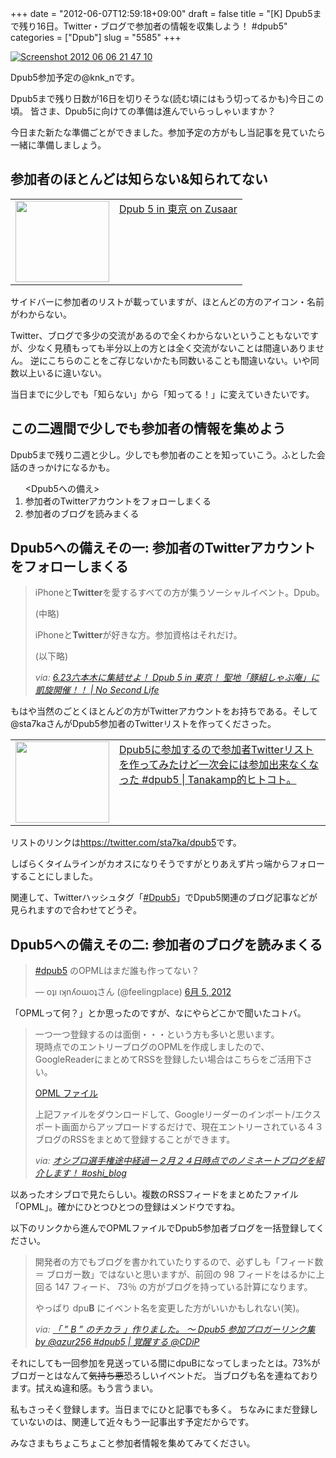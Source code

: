 +++
date = "2012-06-07T12:59:18+09:00"
draft = false
title = "[K] Dpub5まで残り16日。Twitter・ブログで参加者の情報を収集しよう！ #dpub5"
categories = ["Dpub"]
slug = "5585"
+++

<div class="center"><a href="http://knk-n.com.s3-website-ap-northeast-1.amazonaws.com/images/2012/06/screenshot-2012-06-06-21.47.10.jpg"><img src="http://knk-n.com.s3-website-ap-northeast-1.amazonaws.com/images/2012/06/screenshot-2012-06-06-21.47.10.jpg" alt="Screenshot 2012 06 06 21 47 10" title="screenshot 2012-06-06 21.47.10.jpg" border="0" width="" height="" /></a></div>

Dpub5参加予定の@knk_nです。

Dpub5まで残り日数が16日を切りそうな(読む頃にはもう切ってるかも)今日この頃。
皆さま、Dpub5に向けての準備は進んでいらっしゃいますか？

今日また新たな準備ごとができました。参加予定の方がもし当記事を見ていたら一緒に準備しましょう。<!--more--><h2>参加者のほとんどは知らない&知られてない</h2>
<table width="100%"><td valign="top" width="150"><a href="http://www.zusaar.com/event/308007" target="_blank"><img border="0" src="http://capture.heartrails.com/150x130/shadow?http://www.zusaar.com/event/308007" alt="" width="150" height="130" /></a></td><td valign="top"><a  href="http://www.zusaar.com/event/308007" target="_blank">Dpub 5 in 東京 on Zusaar</a><script type="text/javascript">var url = "http://www.zusaar.com/event/308007";</script><script src="http://api.b.st-hatena.com/entry.count?url=http://www.zusaar.com/event/308007&callback=hatebTxt"></script>
</td></table>
サイドバーに参加者のリストが載っていますが、ほとんどの方のアイコン・名前がわからない。

Twitter、ブログで多少の交流があるので全くわからないということもないですが、少なく見積もっても半分以上の方とは全く交流がないことは間違いありません。
逆にこちらのことをご存じないかたも同数いることも間違いない。いや同数以上いるに違いない。

当日までに少しでも「知らない」から「知ってる！」に変えていきたいです。

<h2>この二週間で少しでも参加者の情報を集めよう</h2>
Dpub5まで残り二週と少し。少しでも参加者のことを知っていこう。ふとした会話のきっかけになるかも。
<ol>
&lt;Dpub5への備え&gt;
<li>参加者のTwitterアカウントをフォローしまくる</li>
<li>参加者のブログを読みまくる</li>
</ol>

<h2>Dpub5への備えその一: 参加者のTwitterアカウントをフォローしまくる</h2>
<blockquote cite="http://www.ttcbn.net/no_second_life/archives/23231" title="6.23六本木に集結せよ！ Dpub 5 in 東京！ 聖地「豚組しゃぶ庵」に凱旋開催！！ | No Second Life">
<p><p>iPhoneと<strong>Twitter</strong>を愛するすべての方が集うソーシャルイベント。Dpub。</p>
<p>(中略)</p>
<p>iPhoneと<strong>Twitter</strong>が好きな方。参加資格はそれだけ。</p>
<p>(以下略)</p></p>
<cite>via: <a href="http://www.ttcbn.net/no_second_life/archives/23231" target="_blank">6.23六本木に集結せよ！ Dpub 5 in 東京！ 聖地「豚組しゃぶ庵」に凱旋開催！！ | No Second Life</a></cite>
</blockquote>
もはや当然のごとくほとんどの方がTwitterアカウントをお持ちである。そして@sta7kaさんがDpub5参加者のTwitterリストを作ってくださった。

<table width="100%"><td valign="top" width="150"><a href="http://blog.tanakamp.com/archives/1693" target="_blank"><img border="0" src="http://capture.heartrails.com/150x130/shadow?http://blog.tanakamp.com/archives/1693" alt="" width="150" height="130" /></a></td><td valign="top"><a  href="http://blog.tanakamp.com/archives/1693" target="_blank">Dpub5に参加するので参加者Twitterリストを作ってみたけど一次会には参加出来なくなった #dpub5 | Tanakamp的ヒトコト。</a><script type="text/javascript">var url = "http://blog.tanakamp.com/archives/1693";</script><script src="http://api.b.st-hatena.com/entry.count?url=http://blog.tanakamp.com/archives/1693&callback=hatebTxt"></script>
</td></table>
リストのリンクは<a href="https://twitter.com/sta7ka/dpub5" target="_blank">https://twitter.com/sta7ka/dpub5</a>です。

しばらくタイムラインがカオスになりそうですがとりあえず片っ端からフォローすることにしました。

関連して、Twitterハッシュタグ「<a href="https://twitter.com/#!/search/%23Dpub5" target="_blank">#Dpub5</a>」でDpub5関連のブログ記事などが見られますので合わせてどうぞ。


<h2>Dpub5への備えその二: 参加者のブログを読みまくる</h2>
<blockquote class="twitter-tweet" lang="ja"><p><a href="https://twitter.com/search/%2523dpub5">#dpub5</a> のOPMLはまだ誰も作ってない？</p>&mdash; oʇı ıʞnʎoɯoʇさん (@feelingplace) <a href="https://twitter.com/feelingplace/status/209840537820332033" data-datetime="2012-06-05T02:54:17+00:00">6月 5, 2012</a></blockquote>
「OPMLって何？」とか思ったのですが、なにやらどこかで聞いたコトバ。

<blockquote cite="http://www.ashi-tano.jp/?p=2483" title="オシブロ選手権途中経過ー２月２４日時点でのノミネートブログを紹介します！ #oshi_blog">
<p><p>一つ一つ登録するのは面倒・・・という方も多いと思います。<br>
現時点でのエントリーブログのOPMLを作成しましたので、GoogleReaderにまとめてRSSを登録したい場合はこちらをご活用下さい。</p>
<p><a href="http://www.google.com/reader/public/subscriptions/user%2F04757253197956121564%2Fbundle%2F%E3%82%AA%E3%82%B7%E3%83%96%E3%83%AD" data-bitly-type="bitly_hover_card">OPML ファイル</a></p>
<p>上記ファイルをダウンロードして、Googleリーダーのインポート/エクスポート画面からアップロードするだけで、現在エントリーされている４３ブログのRSSをまとめて登録することができます。</p></p>
<cite>via: <a href="http://www.ashi-tano.jp/?p=2483" target="_blank">オシブロ選手権途中経過ー２月２４日時点でのノミネートブログを紹介します！ #oshi_blog</a></cite>
</blockquote>
以あったオシブロで見たらしい。複数のRSSフィードをまとめたファイル「OPML」。確かにひとつひとつの登録はメンドウですね。

以下のリンクから進んでOPMLファイルでDpub5参加者ブログを一括登録してください。
<blockquote cite="http://www.donpy.net/notebook/matome/16001.html?utm_source=dlvr.it&amp;utm_medium=twitter" title="「 ” B ” のチカラ 」作りました。 〜 Dpub5 参加ブロガーリンク集 by @azur256 #dpub5 | 覚醒する @CDiP">
<p><p>開発者の方でもブログを書かれていたりするので、必ずしも「フィード数 ＝ ブロガー数」ではないと思いますが、前回の 98 フィードをはるかに上回る 147 フィード、 73％ の方がブログを持っている計算になります。</p>
<p>やっぱり dpu<span style="font-weight:bold">B</span> にイベント名を変更した方がいいかもしれない(笑)。</p></p>
<cite>via: <a href="http://www.donpy.net/notebook/matome/16001.html?utm_source=dlvr.it&amp;utm_medium=twitter" target="_blank">「 ” B ” のチカラ 」作りました。 〜 Dpub5 参加ブロガーリンク集 by @azur256 #dpub5 | 覚醒する @CDiP</a></cite>
</blockquote>
それにしても一回参加を見送っている間にdpuBになってしまったとは。73%がブロガーとはなんて<del>気持ち悪</del>恐ろしいイベントだ。
当ブログも名を連ねております。拭えぬ違和感。もう言うまい。

私もさっそく登録します。当日までにひと記事でも多く。
ちなみにまだ登録していないのは、関連して近々もう一記事出す予定だからです。

みなさまもちょこちょこと参加者情報を集めてみてください。
